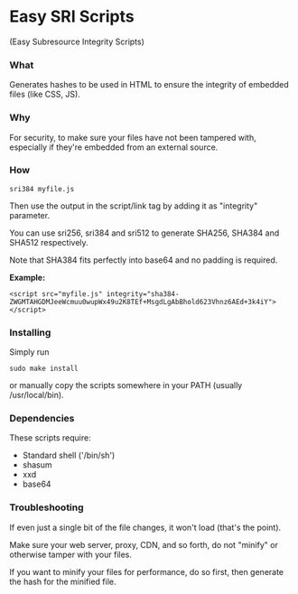 # Easy SRI Scripts
(Easy Subresource Integrity Scripts)

### What

Generates hashes to be used in HTML to ensure the integrity of embedded files (like CSS, JS).

### Why

For security, to make sure your files have not been tampered with, especially if they're embedded from an external source.

### How

    sri384 myfile.js

Then use the output in the script/link tag by adding it as "integrity" parameter.

You can use sri256, sri384 and sri512 to generate SHA256, SHA384 and SHA512 respectively.

Note that SHA384 fits perfectly into base64 and no padding is required.

**Example:**

    <script src="myfile.js" integrity="sha384-ZWGMTAHGDMJeeWcmuu0wupWx49u2K8TEf+MsgdLgAbBhold623Vhnz6AEd+3k4iY"></script>

### Installing

Simply run

    sudo make install

or manually copy the scripts somewhere in your PATH (usually /usr/local/bin).

### Dependencies

These scripts require:

 * Standard shell ('/bin/sh')
 * shasum
 * xxd
 * base64

### Troubleshooting

If even just a single bit of the file changes, it won't load (that's the point).

Make sure your web server, proxy, CDN, and so forth, do not "minify" or otherwise tamper with your files.

If you want to minify your files for performance, do so first, then generate the hash for the minified file.
